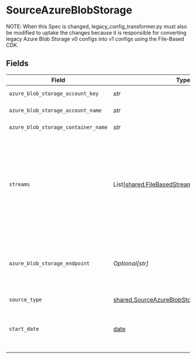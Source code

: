 # SourceAzureBlobStorage

NOTE: When this Spec is changed, legacy_config_transformer.py must also be modified to uptake the changes
because it is responsible for converting legacy Azure Blob Storage v0 configs into v1 configs using the File-Based CDK.


## Fields

| Field                                                                                                                                                                                                                                                                                                                                              | Type                                                                                                                                                                                                                                                                                                                                               | Required                                                                                                                                                                                                                                                                                                                                           | Description                                                                                                                                                                                                                                                                                                                                        | Example                                                                                                                                                                                                                                                                                                                                            |
| -------------------------------------------------------------------------------------------------------------------------------------------------------------------------------------------------------------------------------------------------------------------------------------------------------------------------------------------------- | -------------------------------------------------------------------------------------------------------------------------------------------------------------------------------------------------------------------------------------------------------------------------------------------------------------------------------------------------- | -------------------------------------------------------------------------------------------------------------------------------------------------------------------------------------------------------------------------------------------------------------------------------------------------------------------------------------------------- | -------------------------------------------------------------------------------------------------------------------------------------------------------------------------------------------------------------------------------------------------------------------------------------------------------------------------------------------------- | -------------------------------------------------------------------------------------------------------------------------------------------------------------------------------------------------------------------------------------------------------------------------------------------------------------------------------------------------- |
| `azure_blob_storage_account_key`                                                                                                                                                                                                                                                                                                                   | *str*                                                                                                                                                                                                                                                                                                                                              | :heavy_check_mark:                                                                                                                                                                                                                                                                                                                                 | The Azure blob storage account key.                                                                                                                                                                                                                                                                                                                | Z8ZkZpteggFx394vm+PJHnGTvdRncaYS+JhLKdj789YNmD+iyGTnG+PV+POiuYNhBg/ACS+LKjd%4FG3FHGN12Nd==                                                                                                                                                                                                                                                         |
| `azure_blob_storage_account_name`                                                                                                                                                                                                                                                                                                                  | *str*                                                                                                                                                                                                                                                                                                                                              | :heavy_check_mark:                                                                                                                                                                                                                                                                                                                                 | The account's name of the Azure Blob Storage.                                                                                                                                                                                                                                                                                                      | airbyte5storage                                                                                                                                                                                                                                                                                                                                    |
| `azure_blob_storage_container_name`                                                                                                                                                                                                                                                                                                                | *str*                                                                                                                                                                                                                                                                                                                                              | :heavy_check_mark:                                                                                                                                                                                                                                                                                                                                 | The name of the Azure blob storage container.                                                                                                                                                                                                                                                                                                      | airbytetescontainername                                                                                                                                                                                                                                                                                                                            |
| `streams`                                                                                                                                                                                                                                                                                                                                          | List[[shared.FileBasedStreamConfig](../../models/shared/filebasedstreamconfig.md)]                                                                                                                                                                                                                                                                 | :heavy_check_mark:                                                                                                                                                                                                                                                                                                                                 | Each instance of this configuration defines a <a href="https://docs.airbyte.com/cloud/core-concepts#stream">stream</a>. Use this to define which files belong in the stream, their format, and how they should be parsed and validated. When sending data to warehouse destination such as Snowflake or BigQuery, each stream is a separate table. |                                                                                                                                                                                                                                                                                                                                                    |
| `azure_blob_storage_endpoint`                                                                                                                                                                                                                                                                                                                      | *Optional[str]*                                                                                                                                                                                                                                                                                                                                    | :heavy_minus_sign:                                                                                                                                                                                                                                                                                                                                 | This is Azure Blob Storage endpoint domain name. Leave default value (or leave it empty if run container from command line) to use Microsoft native from example.                                                                                                                                                                                  | blob.core.windows.net                                                                                                                                                                                                                                                                                                                              |
| `source_type`                                                                                                                                                                                                                                                                                                                                      | [shared.SourceAzureBlobStorageAzureBlobStorage](../../models/shared/sourceazureblobstorageazureblobstorage.md)                                                                                                                                                                                                                                     | :heavy_check_mark:                                                                                                                                                                                                                                                                                                                                 | N/A                                                                                                                                                                                                                                                                                                                                                |                                                                                                                                                                                                                                                                                                                                                    |
| `start_date`                                                                                                                                                                                                                                                                                                                                       | [date](https://docs.python.org/3/library/datetime.html#date-objects)                                                                                                                                                                                                                                                                               | :heavy_minus_sign:                                                                                                                                                                                                                                                                                                                                 | UTC date and time in the format 2017-01-25T00:00:00.000000Z. Any file modified before this date will not be replicated.                                                                                                                                                                                                                            | 2021-01-01T00:00:00.000000Z                                                                                                                                                                                                                                                                                                                        |